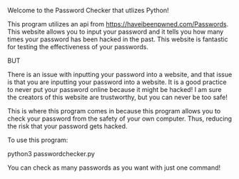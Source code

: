 Welcome to the Password Checker that utlizes Python!

This program utilizes an api from https://haveibeenpwned.com/Passwords. This website allows you to input your password and it tells you how many times your password has been hacked in the past. This website is fantastic for testing the effectiveness of your passwords.

BUT

There is an issue with inputting your password into a website, and that issue is that you are inputting your password into a website. It is a good practice to never put your password online because it might be hacked! I am sure the creators of this website are trustworthy, but you can never be too safe!

This is where this program comes in because this program allows you to check your password from the safety of your own computer. Thus, reducing the risk that your password gets hacked. 

To use this program:

python3 passwordchecker.py 

You can check as many passwords as you want with just one command!


